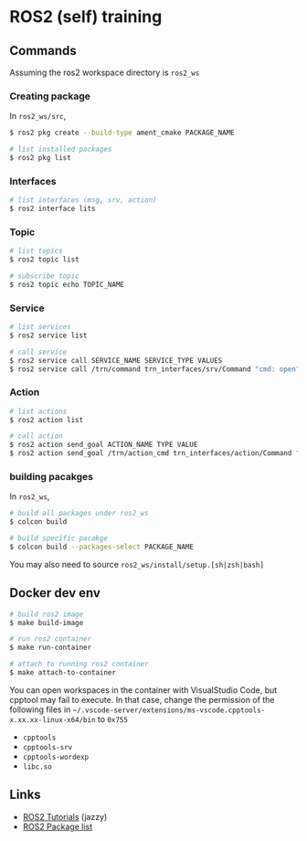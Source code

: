 # ROS2 (self) training

## Commands
Assuming the ros2 workspace directory is `ros2_ws`
### Creating package
In `ros2_ws/src`,

```bash
$ ros2 pkg create --build-type ament_cmake PACKAGE_NAME
```

```bash
# list installed packages
$ ros2 pkg list
```

### Interfaces
```bash
# list interfaces (msg, srv, action)
$ ros2 interface lits
```

### Topic
```bash
# list topics
$ ros2 topic list

# subscribe topic
$ ros2 topic echo TOPIC_NAME
```

### Service
```bash
# list services
$ ros2 service list

# call service
$ ros2 service call SERVICE_NAME SERVICE_TYPE VALUES
$ ros2 service call /trn/command trn_interfaces/srv/Command "cmd: open"
```

### Action
```bash
# list actions
$ ros2 action list

# call action
$ ros2 action send_goal ACTION_NAME TYPE VALUE
$ ros2 action send_goal /trn/action_cmd trn_interfaces/action/Command "{cmd: open}" --feedback
```

### building pacakges
In `ros2_ws`,
```bash
# build all packages under ros2_ws
$ colcon build

# build specific pacakge
$ colcon build --packages-select PACKAGE_NAME
```

You may also need to source `ros2_ws/install/setup.[sh|zsh|bash]`

## Docker dev env
```bash
# build ros2 image
$ make build-image

# run ros2 container
$ make run-container

# attach to running ros2 container
$ make attach-to-container
```

You can open workspaces in the container with VisualStudio Code,
but cpptool may fail to execute.
In that case, change the permission of the following files in
`~/.vscode-server/extensions/ms-vscode.cpptools-x.xx.xx-linux-x64/bin` to `0x755`

* `cpptools`
* `cpptools-srv`
* `cpptools-wordexp`
* `libc.so`



## Links
* [ROS2 Tutorials](https://docs.ros.org/en/jazzy/Tutorials.html) (jazzy)
* [ROS2 Package list](https://index.ros.org/)
